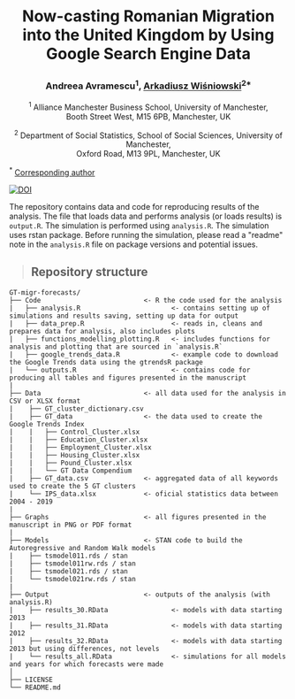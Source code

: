 # <p align="center"> Now-casting Romanian Migration into the United Kingdom by Using Google Search Engine Data </p>
  
### <p align="center">Andreea Avramescu<sup>1</sup>, [Arkadiusz Wiśniowski](https://www.research.manchester.ac.uk/portal/a.wisniowski.html)<sup>2*</sup>
</p>
  
<p align="center">
<sup>1</sup> Alliance Manchester Business School, University of Manchester, </br> Booth Street West, M15 6PB, Manchester, UK
</p>


<p align="center">
<sup>2</sup> Department of Social Statistics, School of Social Sciences, University of Manchester,  </br> Oxford Road, M13 9PL, Manchester, UK

<sup>*</sup> [Corresponding author](mailto:a.wisniowski@manchester.ac.uk)
</p>
  
[![DOI](https://zenodo.org/badge/368348270.svg)](https://zenodo.org/badge/latestdoi/368348270)

The repository contains data and code for reproducing results of the analysis. The file that 
loads data and performs analysis (or loads results) is `output.R`. The simulation is performed 
using `analysis.R`. The simulation uses rstan package. Before running the simulation, please 
read a "readme" note in the `analysis.R` file on package versions and potential issues.

> ## Repository structure

```
GT-migr-forecasts/                        
├── Code                          <- R the code used for the analysis          
|   ├── analysis.R                       <- contains setting up of simulations and results saving, setting up data for output                             
|   ├── data_prep.R                      <- reads in, cleans and prepares data for analysis, also includes plots                            
|   ├── functions_modelling_plotting.R   <- includes functions for analysis and plotting that are sourced in `analysis.R`  
|   ├── google_trends_data.R             <- example code to download the Google Trends data using the gtrendsR package
|   └── outputs.R                        <- contains code for producing all tables and figures presented in the manuscript  
|
├── Data                          <- all data used for the analysis in CSV or XLSX format  
|    ├── GT_cluster_dictionary.csv              
|    ├── GT_data                  <- the data used to create the Google Trends Index               
|    |   ├── Control_Cluster.xlsx       
|    |   ├── Education_Cluster.xlsx   
|    |   ├── Employment_Cluster.xlsx       
|    |   ├── Housing_Cluster.xlsx       
|    |   ├── Pound_Cluster.xlsx 
|    |   └── GT Data Compendium
|    ├── GT_data.csv              <- aggregated data of all keywords used to create the 5 GT clusters            
|    └── IPS_data.xlsx            <- oficial statistics data between 2004 - 2019
|
├── Graphs                        <- all figures presented in the manuscript in PNG or PDF format                     
|
├── Models                        <- STAN code to build the Autoregressive and Random Walk models
|    ├── tsmodel011.rds / stan                                              
|    ├── tsmodel011rw.rds / stan                                            
|    ├── tsmodel021.rds / stan                                             
|    └── tsmodel021rw.rds / stan   
|
├── Output                        <- outputs of the analysis (with analysis.R)                                             
|    ├── results_30.RData                <- models with data starting 2013                       
|    ├── results_31.RData                <- models with data starting 2012                       
|    ├── results_32.RData                <- models with data starting 2013 but using differences, not levels                       
|    └── results_all.RData               <- simulations for all models and years for which forecasts were made            
│
├── LICENSE                       
└── README.md
```
